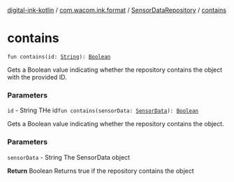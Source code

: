[digital-ink-kotlin](../../index.md) / [com.wacom.ink.format](../index.md) / [SensorDataRepository](index.md) / [contains](./contains.md)

# contains

`fun contains(id: `[`String`](https://kotlinlang.org/api/latest/jvm/stdlib/kotlin/-string/index.html)`): `[`Boolean`](https://kotlinlang.org/api/latest/jvm/stdlib/kotlin/-boolean/index.html)

Gets a Boolean value indicating whether the repository contains the object with the provided ID.

### Parameters

`id` - String THe id`fun contains(sensorData: `[`SensorData`](../../com.wacom.ink.format.tree.data/-sensor-data/index.md)`): `[`Boolean`](https://kotlinlang.org/api/latest/jvm/stdlib/kotlin/-boolean/index.html)

Gets a Boolean value indicating whether the repository contains the object.

### Parameters

`sensorData` - String The SensorData object

**Return**
Boolean Returns true if the repository contains the object

